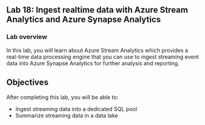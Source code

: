 ## Lab 18: Ingest realtime data with Azure Stream Analytics and Azure Synapse Analytics

### Lab overview

In this lab, you will learn about Azure Stream Analytics which provides a real-time data processing engine that you can use to ingest streaming event data into Azure Synapse Analytics for further analysis and reporting.


## Objectives

After completing this lab, you will be able to:

 - Ingest streaming data into a dedicated SQL pool
 - Summarize streaming data in a data lake
